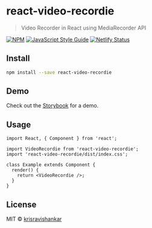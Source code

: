 # react-video-recordie

> Video Recorder in React using MediaRecorder API

[![NPM](https://img.shields.io/npm/v/react-video-recordie.svg)](https://www.npmjs.com/package/react-video-recordie) [![JavaScript Style Guide](https://img.shields.io/badge/code_style-standard-brightgreen.svg)](https://standardjs.com) [![Netlify Status](https://api.netlify.com/api/v1/badges/6ab428ac-c45a-4938-974a-6f8b9a3f9af4/deploy-status)](https://app.netlify.com/sites/react-video-recordie/deploys)

## Install

```bash
npm install --save react-video-recordie
```

## Demo

Check out the [Storybook](https://react-video-recordie.netlify.app) for a demo.

## Usage

```tsx
import React, { Component } from 'react';

import VideoRecordie from 'react-video-recordie';
import 'react-video-recordie/dist/index.css';

class Example extends Component {
  render() {
    return <VideoRecordie />;
  }
}
```

## License

MIT © [krisravishankar](https://github.com/krisravishankar)
